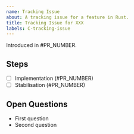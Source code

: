 ```yaml
---
name: Tracking Issue
about: A tracking issue for a feature in Rust.
title: Tracking Issue for XXX
labels: C-tracking-issue
---
```

<!--
Thank you for creating a tracking issue! 📜 Tracking issues are for tracking a
feature from implementation to stabilisation. Make sure to include the relevant
RFC for the feature if it has one. Otherwise provide a short summary of the
feature and link any relevant PRs or issues, and remove any sections that are
not relevant to the feature.
-->

Introduced in #PR_NUMBER.

## Steps
<!--
Include each step required to complete the feature. Typically this is a PR
implementing a feature, followed by a PR that stabilises the feature. However
for larger features an implementation could be broken up into multiple PRs.
-->

- [ ] Implementation (#PR_NUMBER)
- [ ] Stabilisation (#PR_NUMBER)

## Open Questions
<!--
Include any open questions that need to be answered before the feature can be
stabilised.
-->

- First question
- Second question

